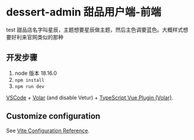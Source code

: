 # dessert-admin 甜品用户端-前端

test
甜品店名字叫星辰，主题想要星辰做主题，然后主色调要蓝色。大概样式想要好利来官网类似的那种

## 开发步骤

1. node 版本 18.16.0
2. `npm install`
3. `npm run dev`


[VSCode](https://code.visualstudio.com/) + [Volar](https://marketplace.visualstudio.com/items?itemName=Vue.volar) (and disable Vetur) + [TypeScript Vue Plugin (Volar)](https://marketplace.visualstudio.com/items?itemName=Vue.vscode-typescript-vue-plugin).

## Customize configuration

See [Vite Configuration Reference](https://vitejs.dev/config/).


